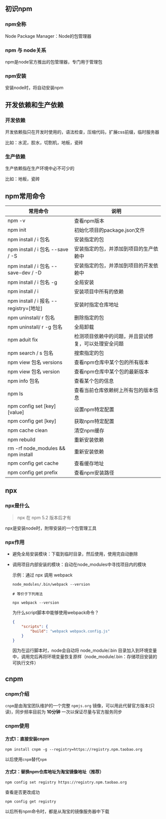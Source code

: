 ## 初识npm

### npm全称

Node Package Manager：Node的包管理器

### npm 与 node关系

npm是node官方推出的包管理器，专门用于管理包

### npm安装

安装node时，将自动安装npm



## 开发依赖和生产依赖

### 开发依赖

开发依赖指只在开发时使用的，语法检查，压缩代码，扩展css前缀，临时服务器

比如：水泥，胶水，切割机，地板，瓷砖

### 生产依赖

生产依赖指在生产环境中必不可少的

比如：地板，瓷砖



## npm常用命令

| 常用命令                               | 说明                                                 |
| -------------------------------------- | ---------------------------------------------------- |
| npm -v                                 | 查看npm版本                                          |
| npm init                               | 初始化项目的package.json文件                         |
| npm install / i 包名                   | 安装指定的包                                         |
| npm install / i 包名 --save / -S       | 安装指定的包，并添加到项目的生产依赖中               |
| npm install / i 包名 --save-dev / -D   | 安装指定的包，并添加到项目的开发依赖中               |
| npm install / i 包名 -g                | 全局安装                                             |
| npm install / i                        | 安装项目中所有的依赖                                 |
| npm install / i 报名 --registry=[地址] | 安装时指定仓库地址                                   |
| npm uninstall/ r 包名                  | 删除指定的包                                         |
| npm uninstall/ r -g 包名               | 全局卸载                                             |
| npm aduit fix                          | 检测项目依赖中的问题，并且尝试修复，可以处理安全问题 |
| npm search / s 包名                    | 搜索指定的包                                         |
| npm view 包名 versions                 | 查看npm仓库中某个包的所有版本                        |
| npm view 包名 version                  | 查看npm仓库中某个包的最新版本                        |
| npm info 包名                          | 查看某个包的信息                                     |
| npm ls                                 | 查看当前仓库依赖树上所有包的版本信息                 |
| npm config set [key] [value]           | 设置npm特定配置                                      |
| npm config get [key]                   | 获取npm特定配置                                      |
| npm cache clean                        | 清空npm缓存                                          |
| npm rebuild                            | 重新安装依赖                                         |
| rm -rf node_modules && npm install     | 重新安装依赖                                         |
| npm config get cache                   | 查看缓存地址                                         |
| npm config get prefix                  | 查看npm安装路径                                      |



## npx

### npx是什么

> npx 在 npm 5.2 版本后才有

npx是安装node时，附带安装的一个包管理工具

### npx作用

* 避免全局安装模块：下载到临时目录，然后使用，使用完自动删除

* 调用项目内部安装的模块：自动在node_modules中寻找项目内的模块

  示例：通过 npx 调用 webpack

  ```shell
  node_modules/.bin/webpack --version
  
  # 等价于下列用法
  
  npx webpack --version
  ```

  为什么script脚本中能够使用webpack命令？

  ```json
  {
      "scripts": {
          "build": "webpack webpack.config.js"
      }
  }
  ```

  因为在运行脚本时，node会自动将 node_module/.bin 目录加入到环境变量中，调用完后再将环境变量恢复原样（node_module/.bin：存储项目安装的可执行文件）



## cnpm

### cnpm介绍

`cnpm`是由淘宝团队维护的一个完整 `npmjs.org` 镜像，可以用此代替官方版本(只读)，同步频率目前为 **10分钟** 一次以保证尽量与官方服务同步

### cnpm使用

#### 方式1：直接安装cnpm

```shell
npm install cnpm -g --registry=https://registry.npm.taobao.org
```

以后使用`cnpm`替代`npm`

#### 方式2：替换npm仓库地址为淘宝镜像地址（推荐）

```shell
npm config set registry https://registry.npm.taobao.org
```

查看是否更改成功

```shell
npm config get registry
```

以后所有npm命令时，都是从淘宝的镜像服务器中下载
